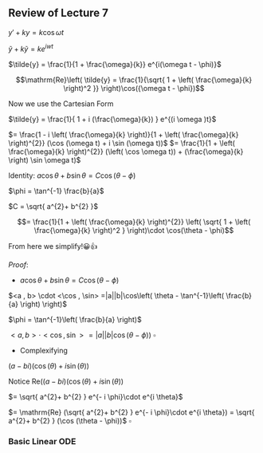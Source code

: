 ## Review of Lecture 7

$y' + ky = k \cos \omega t$

$\tilde{y} + k \tilde{y} = k e^{iwt}$

$\tilde{y} = \frac{1}{1 + \frac{\omega}{k}} e^{i(\omega t - \phi)}$

$$\mathrm{Re}\left( \tilde{y} = \frac{1}{\sqrt{ 1 + \left( \frac{\omega}{k} \right)^2 }} \right)\cos({\omega t - \phi})$$


Now we use the Cartesian Form

$\tilde{y} = \frac{1}{ 1 + i (\frac{\omega}{k}) } e^{(i \omega )t}$

$= \frac{1 - i \left( \frac{\omega}{k} \right)}{1 + \left( \frac{\omega}{k} \right)^{2}} (\cos (\omega t) + i \sin (\omega t))$
$= \frac{1}{1 + \left( \frac{\omega}{k} \right)^{2}} (\left( \cos \omega t)) + (\frac{\omega}{k} \right) \sin \omega t)$

Identity: $a \cos \theta + b \sin \theta = C \cos(\theta - \phi)$

$\phi = \tan^{-1} \frac{b}{a}$

$C = \sqrt{ a^{2}+ b^{2} }$


$$= \frac{1}{1 + \left( \frac{\omega}{k} \right)^{2}} \left( \sqrt{ 1 + \left( \frac{\omega}{k} \right)^2 } \right)\cdot \cos(\theta - \phi)$$

From here we simplify!😀👍


$Proof$: 

- $a \cos \theta + b \sin \theta = C \cos(\theta - \phi)$

$<a , b> \cdot <\cos , \sin> =|a||b|\cos\left( \theta - \tan^{-1}\left( \frac{b}{a} \right) \right)$

$\phi = \tan^{-1}\left( \frac{b}{a} \right)$

$<a , b> \cdot <\cos , \sin> =|a||b|\cos\left( \theta - \phi) \right)$      $\square$



- Complexifying

$(a - bi) (\cos(\theta) + i \sin(\theta))$


Notice $\mathrm{Re}((a - bi) (\cos(\theta) + i \sin(\theta))$

$= \sqrt{ a^{2}+ b^{2} }  e^{- i \phi}\cdot e^{i \theta}$

$= \mathrm{Re} (\sqrt{ a^{2}+ b^{2} }  e^{- i \phi}\cdot e^{i \theta}) = \sqrt{ a^{2}+ b^{2} } (\cos (\theta - \phi))$             $\square$


### Basic Linear ODE


 


